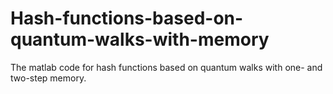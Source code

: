 # Hash-functions-based-on-quantum-walks-with-memory
The matlab code for hash functions based on quantum walks with one- and two-step memory.

